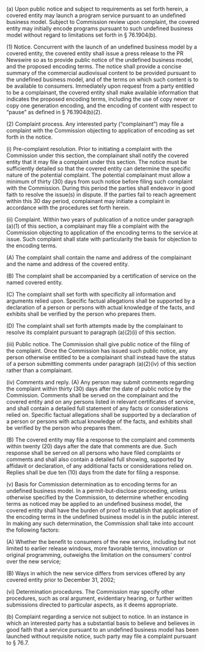 (a) Upon public notice and subject to requirements as set forth herein, a covered entity may launch a program service pursuant to an undefined business model. Subject to Commission review upon complaint, the covered entity may initially encode programs pursuant to such undefined business model without regard to limitations set forth in § 76.1904(b).

(1) Notice. Concurrent with the launch of an undefined business model by a covered entity, the covered entity shall issue a press release to the PR Newswire so as to provide public notice of the undefined business model, and the proposed encoding terms. The notice shall provide a concise summary of the commercial audiovisual content to be provided pursuant to the undefined business model, and of the terms on which such content is to be available to consumers. Immediately upon request from a party entitled to be a complainant, the covered entity shall make available information that indicates the proposed encoding terms, including the use of copy never or copy one generation encoding, and the encoding of content with respect to “pause” as defined in § 76.1904(b)(2).

(2) Complaint process. Any interested party (“complainant”) may file a complaint with the Commission objecting to application of encoding as set forth in the notice.

(i) Pre-complaint resolution. Prior to initiating a complaint with the Commission under this section, the complainant shall notify the covered entity that it may file a complaint under this section. The notice must be sufficiently detailed so that the covered entity can determine the specific nature of the potential complaint. The potential complainant must allow a minimum of thirty (30) days from such notice before filing such complaint with the Commission. During this period the parties shall endeavor in good faith to resolve the issue(s) in dispute. If the parties fail to reach agreement within this 30 day period, complainant may initiate a complaint in accordance with the procedures set forth herein.

(ii) Complaint. Within two years of publication of a notice under paragraph (a)(1) of this section, a complainant may file a complaint with the Commission objecting to application of the encoding terms to the service at issue. Such complaint shall state with particularity the basis for objection to the encoding terms.

(A) The complaint shall contain the name and address of the complainant and the name and address of the covered entity.

(B) The complaint shall be accompanied by a certification of service on the named covered entity.

(C) The complaint shall set forth with specificity all information and arguments relied upon. Specific factual allegations shall be supported by a declaration of a person or persons with actual knowledge of the facts, and exhibits shall be verified by the person who prepares them.

(D) The complaint shall set forth attempts made by the complainant to resolve its complaint pursuant to paragraph (a)(2)(i) of this section.

(iii) Public notice. The Commission shall give public notice of the filing of the complaint. Once the Commission has issued such public notice, any person otherwise entitled to be a complainant shall instead have the status of a person submitting comments under paragraph (a)(2)(iv) of this section rather than a complainant.

(iv) Comments and reply. (A) Any person may submit comments regarding the complaint within thirty (30) days after the date of public notice by the Commission. Comments shall be served on the complainant and the covered entity and on any persons listed in relevant certificates of service, and shall contain a detailed full statement of any facts or considerations relied on. Specific factual allegations shall be supported by a declaration of a person or persons with actual knowledge of the facts, and exhibits shall be verified by the person who prepares them.

(B) The covered entity may file a response to the complaint and comments within twenty (20) days after the date that comments are due. Such response shall be served on all persons who have filed complaints or comments and shall also contain a detailed full showing, supported by affidavit or declaration, of any additional facts or considerations relied on. Replies shall be due ten (10) days from the date for filing a response.

(v) Basis for Commission determination as to encoding terms for an undefined business model. In a permit-but-disclose proceeding, unless otherwise specified by the Commission, to determine whether encoding terms as noticed may be applied to an undefined business model, the covered entity shall have the burden of proof to establish that application of the encoding terms in the undefined business model is in the public interest. In making any such determination, the Commission shall take into account the following factors:

(A) Whether the benefit to consumers of the new service, including but not limited to earlier release windows, more favorable terms, innovation or original programming, outweighs the limitation on the consumers' control over the new service;
              

(B) Ways in which the new service differs from services offered by any covered entity prior to December 31, 2002;

(vi) Determination procedures. The Commission may specify other procedures, such as oral argument, evidentiary hearing, or further written submissions directed to particular aspects, as it deems appropriate.

(b) Complaint regarding a service not subject to notice. In an instance in which an interested party has a substantial basis to believe and believes in good faith that a service pursuant to an undefined business model has been launched without requisite notice, such party may file a complaint pursuant to § 76.7.


